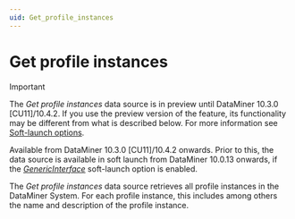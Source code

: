 ```yaml
---
uid: Get_profile_instances
---
```


# Get profile instances

> [!IMPORTANT]
> The *Get profile instances* data source is in preview until DataMiner 10.3.0 [CU11]/10.4.2. If you use the preview version of the feature, its functionality may be different from what is described below. For more information see [Soft-launch options](xref:SoftLaunchOptions).

Available from DataMiner 10.3.0 [CU11]/10.4.2 onwards<!--RN 38138-->. Prior to this, the data source is available in soft launch from DataMiner 10.0.13 onwards, if the [*GenericInterface*](xref:Overview_of_Soft_Launch_Options#genericinterface) soft-launch option is enabled.

The *Get profile instances* data source retrieves all profile instances in the DataMiner System. For each profile instance, this includes among others the name and description of the profile instance.
